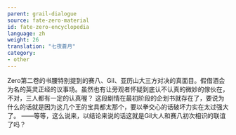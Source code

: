 ```yaml
---
parent: grail-dialogue
source: fate-zero-material
id: fate-zero-encyclopedia
language: zh
weight: 26
translation: "七夜蒼月"
category:
- other
---
```


Zero第二卷的书腰特别提到的赛八、Gil、亚历山大三方对决的真面目。假借酒会为名的英灵正经的议事场。虽然也有让旁观者怀疑到底认不认真的微妙的傢伙在，不对，三人都有一定的认真喔？
这段剧情在最初阶段的企划书就存在了，要说为什么的话就是因为这几个王的宝具都太那个，要以拳交心的话破坏力实在太过强大了。
――等等，这么说来，以结论来说的话这就是Gil大人和赛八初次相识的联谊了吗？
